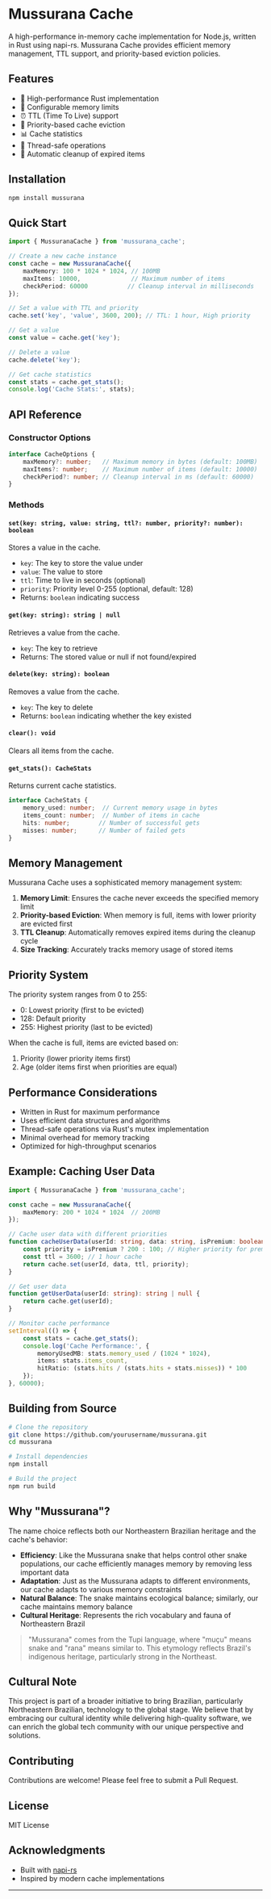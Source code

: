 # Mussurana Cache

A high-performance in-memory cache implementation for Node.js, written in Rust using napi-rs. Mussurana Cache provides efficient memory management, TTL support, and priority-based eviction policies.

## Features

- 🚀 High-performance Rust implementation
- 💾 Configurable memory limits
- ⏰ TTL (Time To Live) support
- 🎯 Priority-based cache eviction
- 📊 Cache statistics
- 🧵 Thread-safe operations
- 🔄 Automatic cleanup of expired items

## Installation

```bash
npm install mussurana
```

## Quick Start

```typescript
import { MussuranaCache } from 'mussurana_cache';

// Create a new cache instance
const cache = new MussuranaCache({
    maxMemory: 100 * 1024 * 1024, // 100MB
    maxItems: 10000,              // Maximum number of items
    checkPeriod: 60000           // Cleanup interval in milliseconds
});

// Set a value with TTL and priority
cache.set('key', 'value', 3600, 200); // TTL: 1 hour, High priority

// Get a value
const value = cache.get('key');

// Delete a value
cache.delete('key');

// Get cache statistics
const stats = cache.get_stats();
console.log('Cache Stats:', stats);
```

## API Reference

### Constructor Options

```typescript
interface CacheOptions {
    maxMemory?: number;   // Maximum memory in bytes (default: 100MB)
    maxItems?: number;    // Maximum number of items (default: 10000)
    checkPeriod?: number; // Cleanup interval in ms (default: 60000)
}
```

### Methods

#### `set(key: string, value: string, ttl?: number, priority?: number): boolean`

Stores a value in the cache.

- `key`: The key to store the value under
- `value`: The value to store
- `ttl`: Time to live in seconds (optional)
- `priority`: Priority level 0-255 (optional, default: 128)
- Returns: `boolean` indicating success

#### `get(key: string): string | null`

Retrieves a value from the cache.

- `key`: The key to retrieve
- Returns: The stored value or null if not found/expired

#### `delete(key: string): boolean`

Removes a value from the cache.

- `key`: The key to delete
- Returns: `boolean` indicating whether the key existed

#### `clear(): void`

Clears all items from the cache.

#### `get_stats(): CacheStats`

Returns current cache statistics.

```typescript
interface CacheStats {
    memory_used: number;  // Current memory usage in bytes
    items_count: number;  // Number of items in cache
    hits: number;        // Number of successful gets
    misses: number;      // Number of failed gets
}
```

## Memory Management

Mussurana Cache uses a sophisticated memory management system:

1. **Memory Limit**: Ensures the cache never exceeds the specified memory limit
2. **Priority-based Eviction**: When memory is full, items with lower priority are evicted first
3. **TTL Cleanup**: Automatically removes expired items during the cleanup cycle
4. **Size Tracking**: Accurately tracks memory usage of stored items

## Priority System

The priority system ranges from 0 to 255:
- 0: Lowest priority (first to be evicted)
- 128: Default priority
- 255: Highest priority (last to be evicted)

When the cache is full, items are evicted based on:
1. Priority (lower priority items first)
2. Age (older items first when priorities are equal)

## Performance Considerations

- Written in Rust for maximum performance
- Uses efficient data structures and algorithms
- Thread-safe operations via Rust's mutex implementation
- Minimal overhead for memory tracking
- Optimized for high-throughput scenarios

## Example: Caching User Data

```typescript
import { MussuranaCache } from 'mussurana_cache';

const cache = new MussuranaCache({
    maxMemory: 200 * 1024 * 1024  // 200MB
});

// Cache user data with different priorities
function cacheUserData(userId: string, data: string, isPremium: boolean) {
    const priority = isPremium ? 200 : 100; // Higher priority for premium users
    const ttl = 3600; // 1 hour cache
    return cache.set(userId, data, ttl, priority);
}

// Get user data
function getUserData(userId: string): string | null {
    return cache.get(userId);
}

// Monitor cache performance
setInterval(() => {
    const stats = cache.get_stats();
    console.log('Cache Performance:', {
        memoryUsedMB: stats.memory_used / (1024 * 1024),
        items: stats.items_count,
        hitRatio: (stats.hits / (stats.hits + stats.misses)) * 100
    });
}, 60000);
```

## Building from Source

```bash
# Clone the repository
git clone https://github.com/yourusername/mussurana.git
cd mussurana

# Install dependencies
npm install

# Build the project
npm run build
```

## Why "Mussurana"?

The name choice reflects both our Northeastern Brazilian heritage and the cache's behavior:

- **Efficiency**: Like the Mussurana snake that helps control other snake populations, our cache efficiently manages memory by removing less important data
- **Adaptation**: Just as the Mussurana adapts to different environments, our cache adapts to various memory constraints
- **Natural Balance**: The snake maintains ecological balance; similarly, our cache maintains memory balance
- **Cultural Heritage**: Represents the rich vocabulary and fauna of Northeastern Brazil

> "Mussurana" comes from the Tupi language, where "muçu" means snake and "rana" means similar to. This etymology reflects Brazil's indigenous heritage, particularly strong in the Northeast.


## Cultural Note

This project is part of a broader initiative to bring Brazilian, particularly Northeastern Brazilian, technology to the global stage. We believe that by embracing our cultural identity while delivering high-quality software, we can enrich the global tech community with our unique perspective and solutions.

## Contributing

Contributions are welcome! Please feel free to submit a Pull Request.

## License

MIT License

## Acknowledgments

- Built with [napi-rs](https://napi.rs/)
- Inspired by modern cache implementations

---
